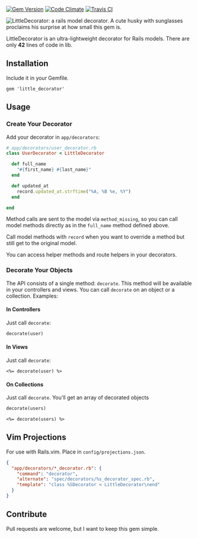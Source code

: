 [![Gem Version](https://badge.fury.io/rb/little_decorator.svg)](http://badge.fury.io/rb/little_decorator)
[![Code Climate](http://img.shields.io/codeclimate/github/kabisaict/flow.svg)](https://codeclimate.com/github/vicramon/little_decorator)
[![Travis CI](https://travis-ci.org/vicramon/little_decorator.svg?branch=master)](https://travis-ci.org/vicramon/little_decorator)

![LittleDecorator: a rails model decorator. A cute husky with sunglasses proclaims his surprise at how small this gem is.](http://i.imgur.com/e0YvqjJ.png)

LittleDecorator is an ultra-lightweight decorator for Rails models. There are only **42** lines of code in lib.

## Installation

Include it in your Gemfile.

```
gem 'little_decorator'
```

## Usage

### Create Your Decorator

Add your decorator in `app/decorators`:

```ruby
# app/decorators/user_decorator.rb
class UserDecorator < LittleDecorator

  def full_name
    "#{first_name} #{last_name}"
  end

  def updated_at
    record.updated_at.strftime("%A, %B %e, %Y")
  end

end
```

Method calls are sent to the model via `method_missing`, so you can call model methods directly as in the `full_name` method defined above.

Call model methods with `record` when you want to override a method but still get to the original model.

You can access helper methods and route helpers in your decorators.

### Decorate Your Objects

The API consists of a single method: `decorate`. This method will be available in your controllers and views. You can call `decorate` on an object or a collection. Examples:

#### In Controllers

Just call `decorate`:

```ruby
decorate(user)
```

#### In Views

Just call `decorate`:

```erb
<%= decorate(user) %>
```

#### On Collections

Just call `decorate`. You'll get an array of decorated objects

```ruby
decorate(users)
```

```erb
<%= decorate(users) %>
```

## Vim Projections

For use with Rails.vim. Place in `config/projections.json`.

```json
{
  "app/decorators/*_decorator.rb": {
    "command": "decorator",
    "alternate": "spec/decorators/%s_decorator_spec.rb",
    "template": "class %SDecorator < LittleDecorator\nend"
  }
}
```

## Contribute

Pull requests are welcome, but I want to keep this gem simple.
